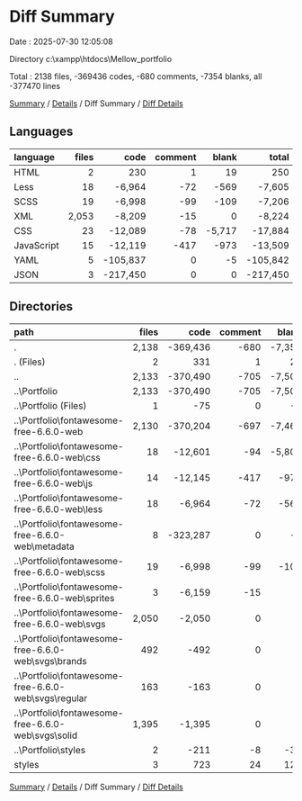 # Diff Summary

Date : 2025-07-30 12:05:08

Directory c:\\xampp\\htdocs\\Mellow_portfolio

Total : 2138 files,  -369436 codes, -680 comments, -7354 blanks, all -377470 lines

[Summary](results.md) / [Details](details.md) / Diff Summary / [Diff Details](diff-details.md)

## Languages
| language | files | code | comment | blank | total |
| :--- | ---: | ---: | ---: | ---: | ---: |
| HTML | 2 | 230 | 1 | 19 | 250 |
| Less | 18 | -6,964 | -72 | -569 | -7,605 |
| SCSS | 19 | -6,998 | -99 | -109 | -7,206 |
| XML | 2,053 | -8,209 | -15 | 0 | -8,224 |
| CSS | 23 | -12,089 | -78 | -5,717 | -17,884 |
| JavaScript | 15 | -12,119 | -417 | -973 | -13,509 |
| YAML | 5 | -105,837 | 0 | -5 | -105,842 |
| JSON | 3 | -217,450 | 0 | 0 | -217,450 |

## Directories
| path | files | code | comment | blank | total |
| :--- | ---: | ---: | ---: | ---: | ---: |
| . | 2,138 | -369,436 | -680 | -7,354 | -377,470 |
| . (Files) | 2 | 331 | 1 | 25 | 357 |
| .. | 2,133 | -370,490 | -705 | -7,504 | -378,699 |
| ..\\Portfolio | 2,133 | -370,490 | -705 | -7,504 | -378,699 |
| ..\\Portfolio (Files) | 1 | -75 | 0 | -2 | -77 |
| ..\\Portfolio\\fontawesome-free-6.6.0-web | 2,130 | -370,204 | -697 | -7,464 | -378,365 |
| ..\\Portfolio\\fontawesome-free-6.6.0-web\\css | 18 | -12,601 | -94 | -5,804 | -18,499 |
| ..\\Portfolio\\fontawesome-free-6.6.0-web\\js | 14 | -12,145 | -417 | -977 | -13,539 |
| ..\\Portfolio\\fontawesome-free-6.6.0-web\\less | 18 | -6,964 | -72 | -569 | -7,605 |
| ..\\Portfolio\\fontawesome-free-6.6.0-web\\metadata | 8 | -323,287 | 0 | -5 | -323,292 |
| ..\\Portfolio\\fontawesome-free-6.6.0-web\\scss | 19 | -6,998 | -99 | -109 | -7,206 |
| ..\\Portfolio\\fontawesome-free-6.6.0-web\\sprites | 3 | -6,159 | -15 | 0 | -6,174 |
| ..\\Portfolio\\fontawesome-free-6.6.0-web\\svgs | 2,050 | -2,050 | 0 | 0 | -2,050 |
| ..\\Portfolio\\fontawesome-free-6.6.0-web\\svgs\\brands | 492 | -492 | 0 | 0 | -492 |
| ..\\Portfolio\\fontawesome-free-6.6.0-web\\svgs\\regular | 163 | -163 | 0 | 0 | -163 |
| ..\\Portfolio\\fontawesome-free-6.6.0-web\\svgs\\solid | 1,395 | -1,395 | 0 | 0 | -1,395 |
| ..\\Portfolio\\styles | 2 | -211 | -8 | -38 | -257 |
| styles | 3 | 723 | 24 | 125 | 872 |

[Summary](results.md) / [Details](details.md) / Diff Summary / [Diff Details](diff-details.md)